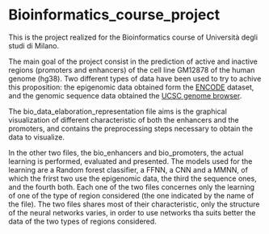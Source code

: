 # Bioinformatics_course_project

This is the project realized for the Bioinformatics course of Università degli studi di Milano.

The main goal of the project consist in the prediction of active and inactive regions (promoters and enhancers) of the cell line GM12878 of the human genome (hg38).
Two different types of data have been used to try to achive this proposition: the epigenomic data obtained form the [ENCODE](https://www.encodeproject.org/) dataset, and the genomic sequence data obtained the [UCSC genome browser](https://genome.ucsc.edu/). 

The bio_data_elaboration_representation file aims is the graphical visualization of different characteristic of both the enhancers and the promoters, and contains the preprocessing steps necessary to obtain the data to visualize.

In the other two files, the bio_enhancers and bio_promoters, the actual learning is performed, evaluated and presented.
The models used for the learning are a Random forest classifier, a FFNN, a CNN and a MMNN, of which the frirst two use the epigenomic data, the third the sequence ones, and the fourth both.
Each one of the two files concernes only the learning of one of the type of region considered (the one indicated by the name of the file).
The two files shares most of their characteristic, only the structure of the neural networks varies, in order to use networks tha suits better the data of the two types of regions considered. 
